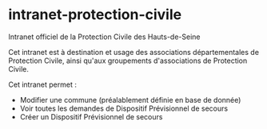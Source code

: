 # intranet-protection-civile
Intranet officiel de la Protection Civile des Hauts-de-Seine

Cet intranet est à destination et usage des associations départementales de Protection Civile, ainsi qu'aux groupements d'associations de Protection Civile.

Cet intranet permet :
- Modifier une commune (préalablement définie en base de donnée)
- Voir toutes les demandes de Dispositif Prévisionnel de secours
- Créer un Dispositif Prévisionnel de secours
